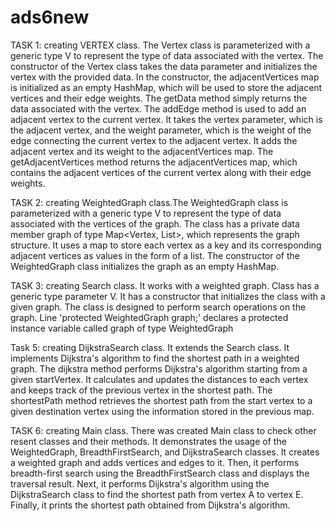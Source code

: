 # ads6new
TASK 1: creating VERTEX class. 
The Vertex class is parameterized with a generic type V to represent the type of data associated with the vertex. The constructor of the Vertex class takes the data
parameter and initializes the vertex with the provided data. In the constructor, the adjacentVertices map is initialized as an empty HashMap, which will be used to 
store the adjacent vertices and their edge weights. The getData method simply returns the data associated with the vertex. The addEdge method is used to add an 
adjacent vertex to the current vertex. It takes the vertex parameter, which is the adjacent vertex, and the weight parameter, which is the weight of the edge connecting
the current vertex to the adjacent vertex. It adds the adjacent vertex and its weight to the adjacentVertices map. The getAdjacentVertices method returns the 
adjacentVertices map, which contains the adjacent vertices of the current vertex along with their edge weights.

TASK 2: creating WeightedGraph class.The WeightedGraph class is parameterized with a generic type V to represent the type of data associated with the vertices of the graph. The class has a private data member graph of type Map<Vertex, List<Vertex>>, which represents the graph structure. It uses a map to store each vertex as a key and its corresponding adjacent vertices as values in the form of a list. The constructor of the WeightedGraph class initializes the graph as an empty HashMap.

TASK 3: creating Search class. It works with a weighted graph. Class has a generic type parameter V. It has a constructor that initializes the class with a given graph. The class is designed to perform search operations on the graph. Line 'protected WeightedGraph<V> graph;' declares a protected instance variable called graph of type WeightedGraph<V>

Task 5: creating DijkstraSearch class. It extends the Search class. It implements Dijkstra's algorithm to find the shortest path in a weighted graph. The dijkstra method performs Dijkstra's algorithm starting from a given startVertex. It calculates and updates the distances to each vertex and keeps track of the previous vertex in the shortest path. The shortestPath method retrieves the shortest path from the start vertex to a given destination vertex using the information stored in the previous map.

TASK 6: creating Main class. There was created Main class to check other resent classes and their methods. It demonstrates the usage of the WeightedGraph, BreadthFirstSearch, and DijkstraSearch classes. It creates a weighted graph and adds vertices and edges to it. Then, it performs breadth-first search using the BreadthFirstSearch class and displays the traversal result. Next, it performs Dijkstra's algorithm using the DijkstraSearch class to find the shortest path from vertex A to vertex E. Finally, it prints the shortest path obtained from Dijkstra's algorithm.
